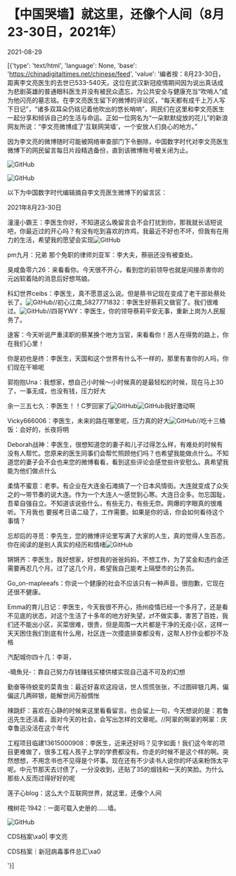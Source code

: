 # 【中国哭墙】就这里，还像个人间（8月23-30日，2021年）

2021-08-29

[{'type': 'text/html', 'language': None, 'base': 'https://chinadigitaltimes.net/chinese/feed', 'value': '编者按：8月23-30日，距离李文亮医生的去世已533-540天。这位在武汉新冠疫情期间因为说出真话成为悲剧英雄的普通眼科医生并没有被民众遗忘，为公共安全与健康充当“吹哨人”成为他闪亮的墓志铭。在李文亮医生留下的微博的评论区，“每天都有成千上万人写下日记”，“诸多双耳朵仍铭记着他吹出的悠长哨响”，网民们在这里和李文亮医生一起分享和倾诉自己的生活与命运。正如一位网名为“一朵默默绽放的花儿”的新浪网友所说：“李文亮微博成了‘互联网哭墙’，一个安放人们良心的地方。”

因为李文亮的微博随时可能被网络审查部门下令删除，中国数字时代对李文亮医生微博下的网民留言每日片段精选备份，直到该微博账号被关闭为止。

![GitHub](https://chinadigitaltimes.net/chinese/files/2020/03/Screenshot-2020-03-13-10.48.21.png)

![GitHub](https://chinadigitaltimes.net/chinese/files/2020/03/Screenshot-2020-03-15-11.01.33.png)

以下为中国数字时代编辑摘自李文亮医生微博下的留言区：

2021年8月23-30日

潼潼小霸王：李医生你好，不知道这么晚留言会不会打扰到你，那我就长话短说吧，你最近过的开心吗？有没有吃到喜欢的炸鸡，我最近不好也不坏，但我有在用力的生活，希望我的愿望会实现![GitHub](https://img.t.sinajs.cn/t4/appstyle/expression/ext/normal/61/2018new_yunduo_org.png)

pm九月：兄弟 那个免职的律师刘亚军：李大夫，蔡丽还没有被查处。

臭咸鱼零六26：来看看你。今天很不开心，看到您的前领导也就是间接杀害你的元凶软着陆的消息后好想骂娘。

科幻世界ceibs：李医生，真不愿意这么说。但是蔡书记现在变成了老干部处蔡处长了。![GitHub](https://img.t.sinajs.cn/t4/appstyle/expression/ext/normal/aa/2018new_shiwang_org.png)//初心江南_5827771832：李医生好蔡莉又做官了。我们很难过。![GitHub](https://img.t.sinajs.cn/t4/appstyle/expression/ext/normal/6e/2018new_leimu_org.png)//四哥YWY：李医生，你的领导蔡莉平安无事，重新上岗为人民服务了。

逯客：今天听说严重渎职的蔡某换个地方当官，来看看你！恶人在得势的路上，你在我们心里！

你是初也是终：李医生，天国和这个世界有什么不一样的，那里有害你的人吗，你们现在干嘛呢

郭抱抱Una：我想家，想自己小时候～小时候真的是最轻松的时候，现在马上30了，一事无成，也没有钱，压力好大

余一三五七久：李医生！！C罗回家了![GitHub](https://img.t.sinajs.cn/t4/appstyle/expression/ext/normal/6e/2018new_leimu_org.png)![GitHub](https://img.t.sinajs.cn/t4/appstyle/expression/ext/normal/6e/2018new_leimu_org.png)我好激动啊

Vicky666006：李医生，未来的路在哪里呢，压力真的好大![GitHub](https://img.t.sinajs.cn/t4/appstyle/expression/ext/normal/ee/2018new_beishang_org.png)//吃十三桶饭：会好的，长夜将明

Deborah战神：李医生，很想知道您的妻子和儿子过得怎么样，有难处的时候有没有人帮忙。您原来的医生同事们会帮忙照顾他们吗？也希望我能做点什么。不知道您的妻子会不会也来您的微博看看，看到这些评论会感觉些许安慰么。真希望我能为他们做点什么

柔情不蜜意：老李。有企业在大连金石滩搞了一个日本风情街。大连就变成了众矢之的～带节奏的说大连。作为一个大连人～感觉到心寒。大连日企多。勿忘国耻，吾辈自强自立。不知道该说些什么，有些无力，有些无奈。网爆的字眼真的很难听。下月我也 要报考日语二级了，工作需要。如果是你的话，你会如何看待这个事情？

忘却后的寻觅：李先生，您的微博评论里写满了大家的人生，真的觉得人生百态，你在阅读的是别人真实的经历和情绪![GitHub](https://img.t.sinajs.cn/t4/appstyle/expression/ext/normal/8a/2018new_xin_org.png)

锵锵齐：李医生，我好想家，好想我的爸爸妈妈，不想工作，为了奖金和违约金还需要再忍几个月。过了这几个月，希望我自己能考上隔壁市的公务员。

Go_on-mapleeafs：你说一个健康的社会不应该只有一种声音。很抱歉，它现在还很不健康。

Emma的育儿日记：李医生，今天我很不开心，扬州疫情已经一个多月了，还是看不见底的状态，对这个生活了十多年的地方好失望，zf不做实事，害苦了百姓，我们还不能出小区，买菜很难，很贵，但是周围一大片都是干净的无疫小区，这样一天天困住我们到底有什么用，社区连一次摸底排查都没有，这帮人抄作业都抄不及格

汽配城你四十几：李哥，

-曉魚兒-：靠自己努力存钱赚钱买楼供楼实现自己遥不可及的幻想

勤奋等待蜕变的菜青虫：最近好喜欢这段话，世人慌慌张张，不过图碎银几两，偏偏这几两碎银，能解世间万般惆怅

辣跳虾：喜欢在心静的时候来这里看看留言。也会留上一句，今天想说的是：若鲁迅先生还活着，面对今天的社会，会写出怎样的文章呢。//阿翠的啊翠的啊翠：庆幸鲁迅没活在这个年代

工程项目临建13615000908：李医生，近来还好吗？见字如面！我们这今年的项目更难做了，很多工程人孩子上学的学费都没有。你走的时候不是这个样的啊。突然想想，不用念书也不见得是个坏事。现在还有不少读书人说你的坏话来粉饰太平呢。中元节那天去讨债了，一分没收到，还贴了35的烟钱和一天的笑脸。为什么那些人反而过得好好的呢

莲子心blog：这么大个互联网世界，就这里，还像个人间

槐树花·1942：一面可载入史册的……墙。



![GitHub](https://chinadigitaltimes.net/chinese/files/2020/03/37-150x150.jpg)

CDS档案\xa0| 李文亮

CDS档案｜新冠病毒事件总汇\xa0

'}]